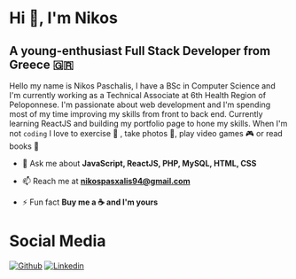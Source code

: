 # Hi 👋, I'm Nikos #
## A young-enthusiast Full Stack Developer from Greece 🇬🇷 ##
Hello my name is Nikos Paschalis, I have a BSc in Computer Science and I'm currently working as a Technical Associate at 6th Health Region of Peloponnese. I'm passionate about web development and I'm spending most of my time improving my skills from front to back end. Currently learning ReactJS and building my portfolio page to hone my skills. When I'm not <code>coding</code> I love to exercise 🚴 , take photos 📸, play video games 🎮 or read books 📖

- 💬 Ask me about **JavaScript, ReactJS, PHP, MySQL, HTML, CSS**

- 📫 Reach me at **nikospasxalis94@gmail.com**

- ⚡ Fun fact **Buy me a ☕️ and I'm yours**

# Social Media #
[![Github](https://img.shields.io/badge/-Github-000?style=flat&logo=Github&logoColor=white)](https://github.com/NikosPaschalis)
[![Linkedin](https://img.shields.io/badge/-LinkedIn-blue?style=flat&logo=Linkedin&logoColor=white)](https://www.linkedin.com/in/nikospasxalis/)
